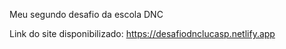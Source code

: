 Meu segundo desafio da escola DNC

Link do site disponibilizado: https://desafiodnclucasp.netlify.app
